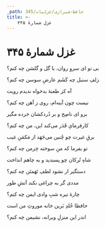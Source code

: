 ```yaml
---
_path: حافظ-شیرازی/غزلیات/345
title: >-
    غزل شمارهٔ ۳۴۵
---
```

# غزل شمارهٔ ۳۴۵

<div class="b" id="bn1"><div class="m1"><p>بی تو ای سروِ روان، با گل و گلشن چه کنم؟</p></div>
<div class="m2"><p>زلفِ سنبل چه کَشَم عارضِ سوسن چه کنم؟</p></div></div>
<div class="b" id="bn2"><div class="m1"><p>آه کز طعنهٔ بدخواه ندیدم رویت</p></div>
<div class="m2"><p>نیست چون آینه‌ام، روی ز آهن چه کنم؟</p></div></div>
<div class="b" id="bn3"><div class="m1"><p>برو ای ناصِح و بر دُردکشان خرده مگیر</p></div>
<div class="m2"><p>کارفرمایِ قَدَر می‌کند این، من چه کنم؟</p></div></div>
<div class="b" id="bn4"><div class="m1"><p>برقِ غیرت چو چُنین می‌جَهَد از مَکمَنِ غیب</p></div>
<div class="m2"><p>تو بفرما که منِ سوخته خِرمن چه کنم؟</p></div></div>
<div class="b" id="bn5"><div class="m1"><p>شاهِ تُرکان چو پسندید و به چاهم انداخت</p></div>
<div class="m2"><p>دستگیر ار نشود لطفِ تَهَمتَن چه کنم؟</p></div></div>
<div class="b" id="bn6"><div class="m1"><p>مددی گر به چراغی نکند آتشِ طور</p></div>
<div class="m2"><p>چارهٔ تیره شبِ وادی ایمن چه کنم؟</p></div></div>
<div class="b" id="bn7"><div class="m1"><p>حافظا خُلدِ بَرین خانه موروثِ من است</p></div>
<div class="m2"><p>اندر این منزلِ ویرانه، نشیمن چه کنم؟</p></div></div>
